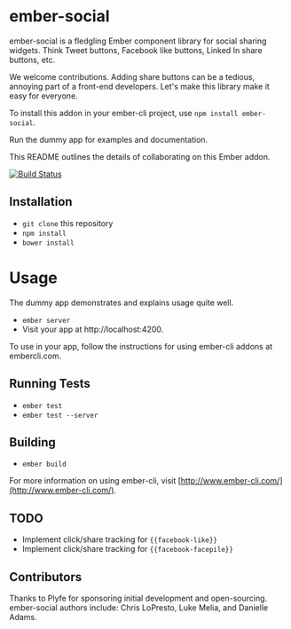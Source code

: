 # ember-social

ember-social is a fledgling Ember component library for social sharing widgets. Think Tweet buttons, Facebook like buttons, Linked In share buttons, etc.

We welcome contributions. Adding share buttons can be a tedious, annoying part of a front-end developers. Let's make this library make it easy for everyone.

To install this addon in your ember-cli project, use `npm install ember-social`.

Run the dummy app for examples and documentation.

This README outlines the details of collaborating on this Ember addon.

[![Build Status](https://travis-ci.org/plyfe/ember-social.svg?branch=master)](https://travis-ci.org/plyfe/ember-social)

## Installation

* `git clone` this repository
* `npm install`
* `bower install`

# Usage

The dummy app demonstrates and explains usage quite well.

  * `ember server`
  * Visit your app at http://localhost:4200.

To use in your app, follow the instructions for using ember-cli addons at embercli.com.

## Running Tests

* `ember test`
* `ember test --server`

## Building

* `ember build`

For more information on using ember-cli, visit [http://www.ember-cli.com/](http://www.ember-cli.com/).

## TODO

* Implement click/share tracking for `{{facebook-like}}`
* Implement click/share tracking for `{{facebook-facepile}}`

## Contributors

Thanks to Plyfe for sponsoring initial development and open-sourcing. ember-social authors include: Chris LoPresto, Luke Melia, and Danielle Adams.
